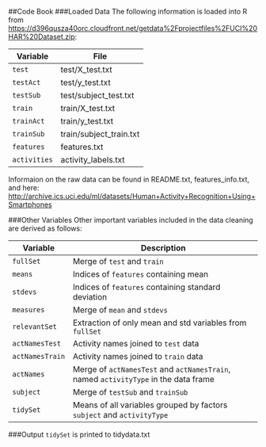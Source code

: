 ##Code Book
###Loaded Data
The following information is loaded into R from https://d396qusza40orc.cloudfront.net/getdata%2Fprojectfiles%2FUCI%20HAR%20Dataset.zip:

| Variable      | File                   |
| ------------- |------------------------|
| `test`          | test/X_test.txt        |
| `testAct`       | test/y_test.txt        |
| `testSub`       | test/subject_test.txt  |
| `train`         | train/X_test.txt       |
| `trainAct`      | train/y_test.txt       |
| `trainSub`      | train/subject_train.txt|
| `features`      | features.txt           |
| `activities`    | activity_labels.txt    |

Informaion on the raw data can be found in README.txt, features_info.txt, and here: http://archive.ics.uci.edu/ml/datasets/Human+Activity+Recognition+Using+Smartphones

###Other Variables
Other important variables included in the data cleaning are derived as follows:

| Variable      | Description                   |
| ------------- |------------------------|
| `fullSet`       | Merge of `test` and `train`        |
| `means`       | Indices of `features` containing mean        |
| `stdevs`       | Indices of `features` containing standard deviation        |
| `measures`       | Merge of `mean` and `stdevs`  |
| `relevantSet`         | Extraction of only mean and std variables from `fullSet`      |
| `actNamesTest`       | Activity names joined to `test` data       |
| `actNamesTrain`       | Activity names joined to `train` data         |
| `actNames`       | Merge of `actNamesTest` and `actNamesTrain`, named `activityType` in the data frame  |
| `subject`       | Merge of `testSub` and `trainSub`        |
| `tidySet`      | Means of all variables grouped by factors `subject` and `activityType`       |

###Output
`tidySet` is printed to tidydata.txt
